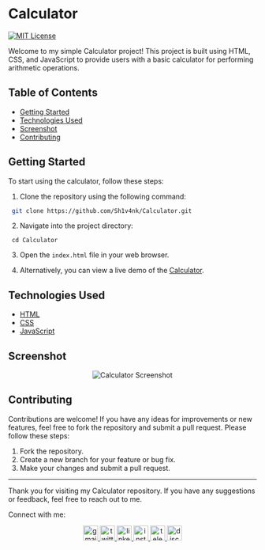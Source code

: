 # Calculator

[![MIT License](https://img.shields.io/badge/License-MIT-blue.svg)](https://choosealicense.com/licenses/mit/)

Welcome to my simple Calculator project! This project is built using HTML, CSS, and JavaScript to provide users with a basic calculator for performing arithmetic operations.

## Table of Contents

- [Getting Started](#getting-started)
- [Technologies Used](#technologies-used)
- [Screenshot](#screenshot)
- [Contributing](#contributing)

## Getting Started

To start using the calculator, follow these steps:

1. Clone the repository using the following command:

```bash
 git clone https://github.com/Sh1v4nk/Calculator.git
```
2. Navigate into the project directory:
```
 cd Calculator
```
3. Open the `index.html` file in your web browser.

4. Alternatively, you can view a live demo of the [Calculator](https://sh1v4nk.github.io/Calculator/).

## Technologies Used

- [HTML](https://developer.mozilla.org/en-US/docs/Web/HTML)
- [CSS](https://developer.mozilla.org/en-US/docs/Web/CSS)
- [JavaScript](https://developer.mozilla.org/en-US/docs/Web/JavaScript)

## Screenshot

<div align="center">
    <img src="https://i.ibb.co/3fsJ5z4/Calculator.png" alt="Calculator Screenshot" height="auto" />
</div>

## Contributing

Contributions are welcome! If you have any ideas for improvements or new features, feel free to fork the repository and submit a pull request. Please follow these steps:

1. Fork the repository.
2. Create a new branch for your feature or bug fix.
3. Make your changes and submit a pull request.

---

Thank you for visiting my Calculator repository. If you have any suggestions or feedback, feel free to reach out to me.

Connect with me:

<div align="center">
  <a href="mailto:shivankpandey113@gmail.com" target="_blank">
    <img src="https://img.shields.io/static/v1?message=Gmail&logo=gmail&label=&color=D14836&logoColor=white&labelColor=&style=for-the-badge" height="30" alt="gmail logo"  />
  </a>
  <a href="https://twitter.com/sh1v4nk" target="_blank">
    <img src="https://img.shields.io/static/v1?message=Twitter&logo=twitter&label=&color=1DA1F2&logoColor=white&labelColor=&style=for-the-badge" height="30" alt="twitter logo"  />
  </a>
    <a href="https://www.linkedin.com/in/sh1v4nk/" target="_blank">
    <img src="https://img.shields.io/static/v1?message=LinkedIn&logo=linkedin&label=&color=0077B5&logoColor=white&labelColor=&style=for-the-badge" height="30" alt="linkedin logo"  />
  </a>
  <a href="https://www.instagram.com/sh1v4nk_/" target="_blank">
    <img src="https://img.shields.io/static/v1?message=Instagram&logo=instagram&label=&color=E4405F&logoColor=white&labelColor=&style=for-the-badge" height="30" alt="instagram logo"  />
  </a>
  <a href="https://t.me/BlackGoku_69th" target="_blank">
    <img src="https://img.shields.io/static/v1?message=Telegram&logo=telegram&label=&color=2CA5E0&logoColor=white&labelColor=&style=for-the-badge" height="30" alt="telegram logo"  />
  </a>
  <a href="https://discord.com/users/571299781096505344" target="_blank">
    <img src="https://img.shields.io/static/v1?message=Discord&logo=discord&label=&color=7289DA&logoColor=white&labelColor=&style=for-the-badge" height="30" alt="discord logo"  />
  </a>
</div>
